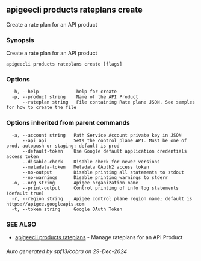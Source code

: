 ## apigeecli products rateplans create

Create a rate plan for an API product

### Synopsis

Create a rate plan for an API product

```
apigeecli products rateplans create [flags]
```

### Options

```
  -h, --help              help for create
  -p, --product string    Name of the API Product
      --rateplan string   File containing Rate plane JSON. See samples for how to create the file
```

### Options inherited from parent commands

```
  -a, --account string   Path Service Account private key in JSON
      --api api          Sets the control plane API. Must be one of prod, autopush or staging; default is prod
      --default-token    Use Google default application credentials access token
      --disable-check    Disable check for newer versions
      --metadata-token   Metadata OAuth2 access token
      --no-output        Disable printing all statements to stdout
      --no-warnings      Disable printing warnings to stderr
  -o, --org string       Apigee organization name
      --print-output     Control printing of info log statements (default true)
  -r, --region string    Apigee control plane region name; default is https://apigee.googleapis.com
  -t, --token string     Google OAuth Token
```

### SEE ALSO

* [apigeecli products rateplans](apigeecli_products_rateplans.md)	 - Manage rateplans for an API Product

###### Auto generated by spf13/cobra on 29-Dec-2024
